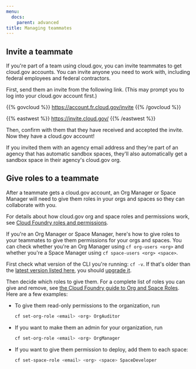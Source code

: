 ```yaml
---
menu:
  docs:
    parent: advanced
title: Managing teammates
---
```


## Invite a teammate

If you're part of a team using cloud.gov, you can invite teammates to get cloud.gov accounts. You can invite anyone you need to work with, including federal employees and federal contractors.

First, send them an invite from the following link. (This may prompt you to log into your cloud.gov account first.)

{{% govcloud %}}
https://account.fr.cloud.gov/invite
{{% /govcloud %}}

{{% eastwest %}}
https://invite.cloud.gov/
{{% /eastwest %}}

Then, confirm with them that they have received and accepted the invite. Now they have a cloud.gov account!

If you invited them with an agency email address and they're part of an agency that has automatic sandbox spaces, they'll also automatically get a sandbox space in their agency's cloud.gov org.

## Give roles to a teammate

After a teammate gets a cloud.gov account, an Org Manager or Space Manager will need to give them roles in your orgs and spaces so they can collaborate with you.

For details about how cloud.gov org and space roles and permissions work, see [Cloud Foundry roles and permissions](http://docs.cloudfoundry.org/concepts/roles.html#roles).

If you're an Org Manager or Space Manager, here's how to give roles to your teammates to give them permissions for your orgs and spaces. You can check whether you're an Org Manager using `cf org-users <org>` and whether you're a Space Manager using `cf space-users <org> <space>`.

First check what version of the CLI you're running: `cf -v`. If that's older than the [latest version listed here](https://github.com/cloudfoundry/cli/releases), you should [upgrade it](https://docs.cloudfoundry.org/devguide/installcf/install-go-cli.html).

Then decide which roles to give them. For a complete list of roles you can give and remove, see [the Cloud Foundry guide to Org and Space Roles](https://docs.cloudfoundry.org/adminguide/cli-user-management.html#orgs-spaces). Here are a few examples:

* To give them read-only permissions to the organization, run

    ```bash
    cf set-org-role <email> <org> OrgAuditor
    ```

* If you want to make them an admin for your organization, run

    ```bash
    cf set-org-role <email> <org> OrgManager
    ```
* If you want to give them permission to deploy, add them to each space:

    ```bash
    cf set-space-role <email> <org> <space> SpaceDeveloper
    ```
